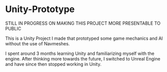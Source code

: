 # Unity-Prototype

STILL IN PROGRESS ON MAKING THIS PROJECT MORE PRESENTABLE TO PUBLIC

This is a Unity Project I made that prototyped some game mechanics and AI without the use of Navmeshes.



I spent around 3 months learning Unity and familiarizing myself with the engine. After thinking more towards the future, I switched to Unreal Engine and have since then stopped working in Unity. 
